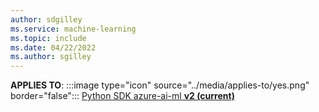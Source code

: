 ```yaml
---
author: sdgilley
ms.service: machine-learning
ms.topic: include
ms.date: 04/22/2022
ms.author: sgilley
---
```


**APPLIES TO**: :::image type="icon" source="../media/applies-to/yes.png" border="false"::: [Python SDK azure-ai-ml **v2 (current)**](https://aka.ms/sdk-v2-install)